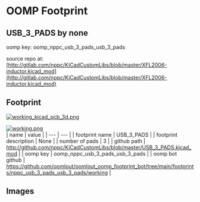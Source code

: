 # OOMP Footprint  
## USB_3_PADS  by none  
  
oomp key: oomp_nppc_usb_3_pads_usb_3_pads  
  
source repo at: [http://gitlab.com/nppc/KiCadCustomLibs/blob/master/XFL2006-inductor.kicad_mod](http://gitlab.com/nppc/KiCadCustomLibs/blob/master/XFL2006-inductor.kicad_mod)  
## Footprint  
  
[![working_kicad_pcb_3d.png](working_kicad_pcb_3d_600.png)](working_kicad_pcb_3d.png)  
  
[![working.png](working_600.png)](working.png)  
| name | value | 
| --- | --- | 
| footprint name | USB_3_PADS | 
| footprint description | None | 
| number of pads | 3 | 
| github path | http://github.com/nppc/KiCadCustomLibs/blob/master/USB_3_PADS.kicad_mod | 
| oomp key | oomp_nppc_usb_3_pads_usb_3_pads | 
| oomp bot github | https://github.com/oomlout/oomlout_oomp_footprint_bot/tree/main/footprints/nppc_usb_3_pads_usb_3_pads/working | 
## Images  
